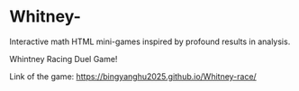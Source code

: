 # Whitney-
Interactive math HTML mini-games inspired by profound results in analysis.

Whintney Racing Duel Game!

Link of the game: https://bingyanghu2025.github.io/Whitney-race/
